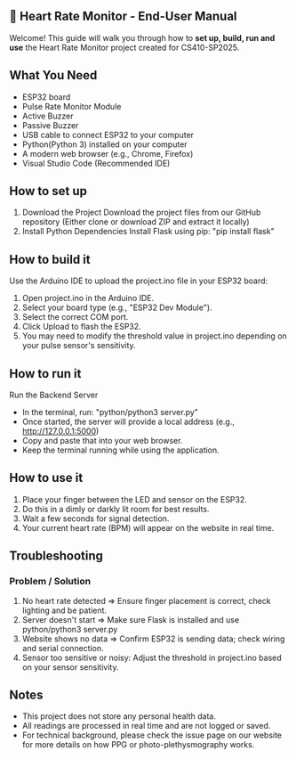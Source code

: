 ## 💓 Heart Rate Monitor - End-User Manual
Welcome! This guide will walk you through how to **set up, build, run and use** the Heart Rate Monitor project created for CS410-SP2025.

## What You Need
- ESP32 board 
- Pulse Rate Monitor Module
- Active Buzzer
- Passive Buzzer
- USB cable to connect ESP32 to your computer
- Python(Python 3) installed on your computer
- A modern web browser (e.g., Chrome, Firefox)
- Visual Studio Code (Recommended IDE)

## How to set up
1. Download the Project
Download the project files from our GitHub repository (Either clone or download ZIP and extract it locally)
2. Install Python Dependencies
Install Flask using pip: "pip install flask"

## How to build it
Use the Arduino IDE to upload the project.ino file in your ESP32 board:
1. Open project.ino in the Arduino IDE.
2. Select your board type (e.g., "ESP32 Dev Module").
3. Select the correct COM port.
4. Click Upload to flash the ESP32. 
5. You may need to modify the threshold value in project.ino depending on your pulse sensor's sensitivity.

## How to run it
Run the Backend Server
- In the terminal, run: "python/python3 server.py"
- Once started, the server will provide a local address (e.g., http://127.0.0.1:5000)
- Copy and paste that into your web browser.
- Keep the terminal running while using the application.

## How to use it
1. Place your finger between the LED and sensor on the ESP32.
2. Do this in a dimly or darkly lit room for best results.
3. Wait a few seconds for signal detection.
4. Your current heart rate (BPM) will appear on the website in real time.

## Troubleshooting
### Problem / Solution 
1. No heart rate detected
=> Ensure finger placement is correct, check lighting and be patient.
2. Server doesn't start
=> Make sure Flask is installed and use python/python3 server.py
3. Website shows no data
=> Confirm ESP32 is sending data; check wiring and serial connection.
4. Sensor too sensitive or noisy: Adjust the threshold in project.ino based on your sensor sensitivity.

## Notes
- This project does not store any personal health data.
- All readings are processed in real time and are not logged or saved.
- For technical background, please check the issue page on our website for more details on how PPG or photo-plethysmography works.
